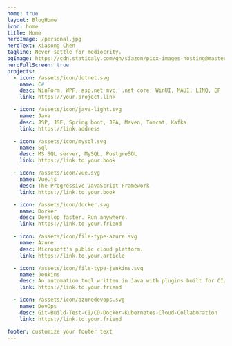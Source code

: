 ```yaml
---
home: true
layout: BlogHome
icon: home
title: Home
heroImage: /personal.jpg
heroText: Xiasong Chen
tagline: Never settle for mediocrity.
bgImage: https://cdn.staticaly.com/gh/siazon/picx-images-hosting@master/20230726/hero.4zwafb8h9ko0.webp
heroFullScreen: true
projects:
  - icon: /assets/icon/dotnet.svg
    name: C#
    desc: WinForm, WPF, asp.net mvc, .net core, WinUI, MAUI, LINQ, EF
    link: https://your.project.link

  - icon: /assets/icon/java-light.svg
    name: Java
    desc: JSP, JSF, Spring boot, JPA, Maven, Tomcat, Kafka
    link: https://link.address

  - icon: /assets/icon/mysql.svg
    name: Sql
    desc: MS SQL server, MySQL, PostgreSQL
    link: https://link.to.your.book

  - icon: /assets/icon/vue.svg
    name: Vue.js
    desc: The Progressive JavaScript Framework 
    link: https://link.to.your.book

  - icon: /assets/icon/docker.svg
    name: Dorker
    desc: Develop faster. Run anywhere.
    link: https://link.to.your.friend

  - icon: /assets/icon/file-type-azure.svg
    name: Azure
    desc: Microsoft's public cloud platform.
    link: https://link.to.your.article

  - icon: /assets/icon/file-type-jenkins.svg
    name: Jenkins
    desc: An automation tool written in Java with plugins built for CI/CD.
    link: https://link.to.your.friend

  - icon: /assets/icon/azuredevops.svg
    name: DevOps
    desc: Git-Build-Test-CI/CD-Docker-Kubernetes-Cloud-Collaboration
    link: https://link.to.your.friend

footer: customize your footer text
---
```


